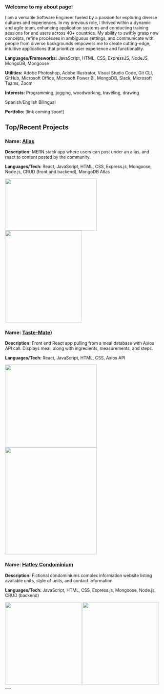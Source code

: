 ### Welcome to my about page!
I am a versatile Software Engineer fueled by a passion for exploring diverse cultures and experiences. In my previous role, I thrived within a dynamic and agile team, enhancing application systems and conducting training sessions for end users across 40+ countries. My ability to swiftly grasp new concepts, refine processes in ambiguous settings, and communicate with people from diverse backgrounds empowers me to create cutting-edge, intuitive applications that prioritize user experience and functionality.

**Languages/Frameworks:**
JavaScript, HTML, CSS, ExpressJS, NodeJS, MongoDB, Mongoose

**Utilities:**
Adobe Photoshop, Adobe Illustrator, Visual Studio Code, Git CLI, GitHub, Microsoft Office, Microsoft Power BI, MongoDB, Slack, Microsoft Teams, Zoom

**Interests:**
Programming, jogging, woodworking, traveling, drawing


Spanish/English Bilingual

**Portfolio:**
[link coming soon!]

## Top/Recent Projects
### **Name:** [Alias](https://github.com/persefy/Alias/)
**Description:** MERN stack app where users can post under an alias, and react to content posted by the community.

**Languages/Tech:** React, JavaScript, HTML, CSS, Express.js, Mongoose, Node.js, CRUD (front and backend), MongoDB Atlas

<img src="https://github.com/persefy/persefy/assets/17712788/ffb7eef4-3689-4f12-85c1-ec7cbbd8b821" width="300" height="170">
<img src="https://github.com/persefy/persefy/assets/17712788/ca51877d-29f4-4c0a-b13a-60eb464d522c" width="250" height="300">


### **Name:** [Taste-Mate](https://github.com/persefy/taste-mate))
**Description:** Front end React app pulling from a meal database with Axios API call. Displays meal, along with ingredients, measurements, and steps.

**Languages/Tech:** React, JavaScript, HTML, CSS, Axios API

<img src="https://github.com/persefy/persefy/assets/17712788/964aaf45-4cf3-4bdf-810a-f6d4ff1af2bc" width="300" height="270">
<img src="https://github.com/persefy/persefy/assets/17712788/ba43dd61-c775-443a-938a-5d8e6b4dddf1" width="300" height="350">


### **Name:** [Hatley Condominium](https://github.com/persefy/Hatley-Condominiums)
**Description:** Fictional condominiums complex information website listing available units, style of units, and contact information

**Languages/Tech:** JavaScript, HTML, CSS, Express.js, Mongoose, Node.js, CRUD (backend)

<img src="https://github.com/persefy/persefy/assets/17712788/52edaa38-ee43-49b3-bc7f-a34a75b6929d" width="250" height="270">
<img src="https://github.com/persefy/persefy/assets/17712788/90bfacb1-220f-47e6-bccc-1f13ac2ab3f0" width="250" height="270">
---
<!--
**persefy/persefy** is a ✨ _special_ ✨ repository because its `README.md` (this file) appears on your GitHub profile.

Here are some ideas to get you started:

- 🔭 I’m currently working on ...
- 🌱 I’m currently learning ...
- 👯 I’m looking to collaborate on ...
- 🤔 I’m looking for help with ...
- 💬 Ask me about ...
- 📫 How to reach me: ...
- 😄 Pronouns: ...
- ⚡ Fun fact: ...
-->
